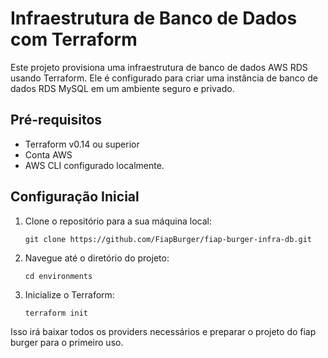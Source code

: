 # Infraestrutura de Banco de Dados com Terraform

Este projeto provisiona uma infraestrutura de banco de dados AWS RDS usando Terraform. Ele é configurado para criar uma instância de banco de dados RDS MySQL em um ambiente seguro e privado.

## Pré-requisitos

- Terraform v0.14 ou superior
- Conta AWS
- AWS CLI configurado localmente.

## Configuração Inicial

1. Clone o repositório para a sua máquina local:

    ```
    git clone https://github.com/FiapBurger/fiap-burger-infra-db.git
    ```

2. Navegue até o diretório do projeto:

    ```
    cd environments
    ```

3. Inicialize o Terraform:

    ```
    terraform init
    ```

Isso irá baixar todos os providers necessários e preparar o projeto do fiap burger para o primeiro uso.

